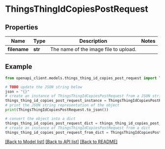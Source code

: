 # ThingsThingIdCopiesPostRequest


## Properties

Name | Type | Description | Notes
------------ | ------------- | ------------- | -------------
**filename** | **str** | The name of the image file to upload. | 

## Example

```python
from openapi_client.models.things_thing_id_copies_post_request import ThingsThingIdCopiesPostRequest

# TODO update the JSON string below
json = "{}"
# create an instance of ThingsThingIdCopiesPostRequest from a JSON string
things_thing_id_copies_post_request_instance = ThingsThingIdCopiesPostRequest.from_json(json)
# print the JSON string representation of the object
print(ThingsThingIdCopiesPostRequest.to_json())

# convert the object into a dict
things_thing_id_copies_post_request_dict = things_thing_id_copies_post_request_instance.to_dict()
# create an instance of ThingsThingIdCopiesPostRequest from a dict
things_thing_id_copies_post_request_from_dict = ThingsThingIdCopiesPostRequest.from_dict(things_thing_id_copies_post_request_dict)
```
[[Back to Model list]](../README.md#documentation-for-models) [[Back to API list]](../README.md#documentation-for-api-endpoints) [[Back to README]](../README.md)


